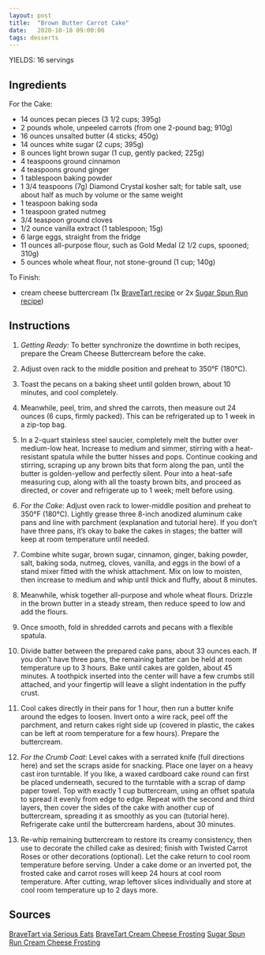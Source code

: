 ```yaml
---
layout: post
title:  "Brown Butter Carrot Cake"
date:   2020-10-18 09:00:00
tags: desserts
---
```


YIELDS: 16 servings


Ingredients
-----------
For the Cake:
- 14 ounces pecan pieces (3 1/2 cups; 395g)
- 2 pounds whole, unpeeled carrots (from one 2-pound bag; 910g)
- 16 ounces unsalted butter (4 sticks; 450g)
- 14 ounces white sugar (2 cups; 395g)
- 8 ounces light brown sugar (1 cup, gently packed; 225g)
- 4 teaspoons ground cinnamon
- 4 teaspoons ground ginger
- 1 tablespoon baking powder
- 1 3/4 teaspoons (7g) Diamond Crystal kosher salt; for table salt, use about half as much by volume or the same weight
- 1 teaspoon baking soda
- 1 teaspoon grated nutmeg
- 3/4 teaspoon ground cloves
- 1/2 ounce vanilla extract (1 tablespoon; 15g)
- 6 large eggs, straight from the fridge
- 11 ounces all-purpose flour, such as Gold Medal (2 1/2 cups, spooned; 310g)
- 5 ounces whole wheat flour, not stone-ground (1 cup; 140g)

To Finish:
- cream cheese buttercream (1x [BraveTart recipe](https://www.seriouseats.com/recipes/2017/10/cream-cheese-buttercream-recipe.html) or 2x [Sugar Spun Run recipe](https://sugarspunrun.com/cream-cheese-frosting/))

Instructions
------------
1. *Getting Ready:* To better synchronize the downtime in both recipes, prepare
   the Cream Cheese Buttercream before the cake.

2. Adjust oven rack to the middle position and preheat to 350°F (180°C).

3. Toast the pecans on a baking sheet until golden brown, about 10 minutes, and
   cool completely.

4. Meanwhile, peel, trim, and shred the carrots, then measure out 24 ounces (6
   cups, firmly packed). This can be refrigerated up to 1 week in a zip-top bag.

5. In a 2-quart stainless steel saucier, completely melt the butter over
   medium-low heat. Increase to medium and simmer, stirring with a
   heat-resistant spatula while the butter hisses and pops. Continue cooking
   and stirring, scraping up any brown bits that form along the pan, until the
   butter is golden-yellow and perfectly silent. Pour into a heat-safe
   measuring cup, along with all the toasty brown bits, and proceed as
   directed, or cover and refrigerate up to 1 week; melt before using.

6. *For the Cake*: Adjust oven rack to lower-middle position and preheat to
   350°F (180°C). Lightly grease three 8-inch anodized aluminum cake pans and
   line with parchment (explanation and tutorial here). If you don’t have three
   pans, it’s okay to bake the cakes in stages; the batter will keep at room
   temperature until needed.

7. Combine white sugar, brown sugar, cinnamon, ginger, baking powder, salt,
   baking soda, nutmeg, cloves, vanilla, and eggs in the bowl of a stand mixer
   fitted with the whisk attachment. Mix on low to moisten, then increase to
   medium and whip until thick and fluffy, about 8 minutes.

8. Meanwhile, whisk together all-purpose and whole wheat flours. Drizzle in the
   brown butter in a steady stream, then reduce speed to low and add the
   flours.

9. Once smooth, fold in shredded carrots and pecans with a flexible spatula.

10. Divide batter between the prepared cake pans, about 33 ounces each. If you
   don't have three pans, the remaining batter can be held at room temperature
   up to 3 hours. Bake until cakes are golden, about 45 minutes. A toothpick
   inserted into the center will have a few crumbs still attached, and your
   fingertip will leave a slight indentation in the puffy crust.

11. Cool cakes directly in their pans for 1 hour, then run a butter knife around
   the edges to loosen. Invert onto a wire rack, peel off the parchment, and
   return cakes right side up (covered in plastic, the cakes can be left at
   room temperature for a few hours). Prepare the buttercream.

12. *For the Crumb Coat*: Level cakes with a serrated knife (full directions
   here) and set the scraps aside for snacking. Place one layer on a heavy cast
   iron turntable. If you like, a waxed cardboard cake round can first be
   placed underneath, secured to the turntable with a scrap of damp paper
   towel. Top with exactly 1 cup buttercream, using an offset spatula to spread
   it evenly from edge to edge. Repeat with the second and third layers, then
   cover the sides of the cake with another cup of buttercream, spreading it as
   smoothly as you can (tutorial here). Refrigerate cake until the buttercream
   hardens, about 30 minutes.

8. Re-whip remaining buttercream to restore its creamy consistency, then use to
   decorate the chilled cake as desired; finish with Twisted Carrot Roses or
   other decorations (optional). Let the cake return to cool room temperature
   before serving.  Under a cake dome or an inverted pot, the frosted cake and
   carrot roses will keep 24 hours at cool room temperature. After cutting,
   wrap leftover slices individually and store at cool room temperature up to 2
   days more.

Sources
------
[BraveTart via Serious Eats](https://www.seriouseats.com/recipes/2017/10/carrot-cake-recipe.html)
[BraveTart Cream Cheese Frosting](https://www.seriouseats.com/recipes/2017/10/cream-cheese-buttercream-recipe.html)
[Sugar Spun Run Cream Cheese Frosting](https://sugarspunrun.com/cream-cheese-frosting/)

